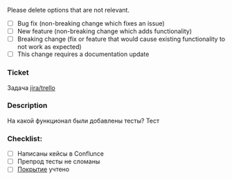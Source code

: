 Please delete options that are not relevant.

- [ ] Bug fix (non-breaking change which fixes an issue)
- [ ] New feature (non-breaking change which adds functionality)
- [ ] Breaking change (fix or feature that would cause existing functionality to not work as expected)
- [ ] This change requires a documentation update

### Ticket
Задача [jira/trello](https://idwell.atlassian.net/browse/) 

### Description 
На какой функционал были добавлены тесты?
Тест

### Checklist:
- [ ] Написаны кейсы в Conflunce
- [ ] Препрод тесты не сломаны
- [ ] [Покрытие](https://idwell.atlassian.net/wiki/spaces/ID/pages/2153709569) учтено
